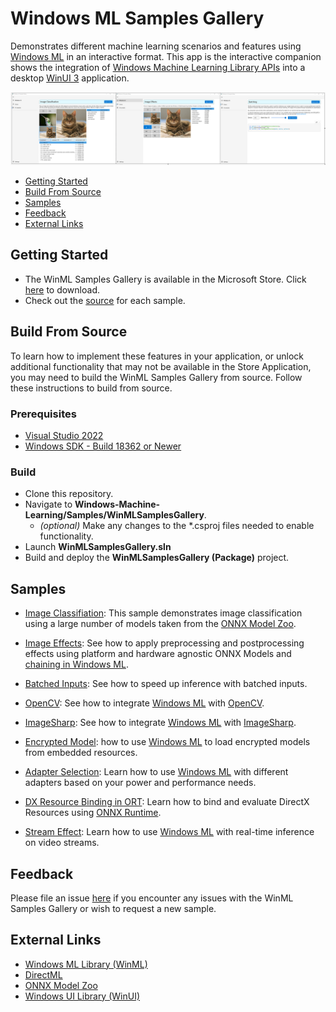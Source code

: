 ﻿# Windows ML Samples Gallery

Demonstrates different machine learning scenarios and features using [Windows ML](https://docs.microsoft.com/en-us/windows/ai/windows-ml/) in an interactive format. This app is the interactive companion shows the integration of [Windows Machine Learning Library APIs](https://docs.microsoft.com/en-us/uwp/api/windows.ai.machinelearning) into a desktop [WinUI 3](https://github.com/microsoft/microsoft-ui-xaml) application.

<img src="docs/WinMLSamplesGalleryLanding.png" width="700"/>

- [Getting Started](#getting-started)
- [Build From Source](#build-from-source)
- [Samples](#samples)
- [Feedback]($feedback)
- [External Links](#links)


## Getting Started
- The WinML Samples Gallery is available in the Microsoft Store. Click [here](https://www.microsoft.com/store/apps/9PKBFQKBCLM9) to download.
- Check out the [source](https://github.com/microsoft/Windows-Machine-Learning/tree/master/Samples/WinMLSamplesGallery/WinMLSamplesGallery/Samples) for each sample.

## Build From Source
To learn how to implement these features in your application, or unlock additional functionality that may not be available in the Store Application, you may need to build the WinML Samples Gallery from source. Follow these instructions to build from source.

### Prerequisites
- [Visual Studio 2022](https://developer.microsoft.com/en-us/windows/downloads)
- [Windows SDK - Build 18362 or Newer](https://developer.microsoft.com/en-us/windows/downloads/sdk-archive/)

### Build
- Clone this repository.
- Navigate to **Windows-Machine-Learning/Samples/WinMLSamplesGallery**.
    - *(optional)* Make any changes to the *.csproj files needed to enable functionality.
- Launch **WinMLSamplesGallery.sln**
- Build and deploy the **WinMLSamplesGallery (Package)** project.

## Samples
- [Image Classifiation](./WinMLSamplesGallery/Samples/ImageClassifier): This sample demonstrates image classification using a large number of models taken from the [ONNX Model Zoo](https://github.com/onnx/models).

- [Image Effects](./WinMLSamplesGallery/Samples/ImageEffects): See how to apply preprocessing and postprocessing effects using platform and hardware agnostic ONNX Models and [chaining in Windows ML](https://docs.microsoft.com/en-us/windows/ai/windows-ml/chaining). 

- [Batched Inputs](./WinMLSamplesGallery/Samples/Batching): See how to speed up inference with batched inputs.

- [OpenCV](./WinMLSamplesGallery/Samples/OpenCVInterop): See how to integrate [Windows ML](https://docs.microsoft.com/en-us/windows/ai/windows-ml/) with [OpenCV](https://github.com/opencv/opencv).

- [ImageSharp](./WinMLSamplesGallery/Samples/ImageSharpInterop): See how to integrate [Windows ML](https://docs.microsoft.com/en-us/windows/ai/windows-ml/) with [ImageSharp](https://docs.sixlabors.com/articles/imagesharp/index.html).

- [Encrypted Model](./WinMLSamplesGallery/Samples/EncryptedModel): how to use [Windows ML](https://docs.microsoft.com/en-us/windows/ai/windows-ml/) to load encrypted models from embedded resources.

- [Adapter Selection](./WinMLSamplesGallery/Samples/AdapterSelection): Learn how to use [Windows ML](https://docs.microsoft.com/en-us/windows/ai/windows-ml/) with different adapters based on your power and performance needs.

- [DX Resource Binding in ORT](./WinMLSamplesGallery/Samples/DXResourceBindingORT): Learn how to bind and evaluate DirectX Resources using [ONNX Runtime](https://onnxruntime.ai/docs/).

- [Stream Effect](./WinMLSamplesGallery/Samples/StreamEffect): Learn how to use [Windows ML](https://docs.microsoft.com/en-us/windows/ai/windows-ml/) with real-time inference on video streams.

## Feedback
Please file an issue [here](https://github.com/microsoft/Windows-Machine-Learning/issues/new) if you encounter any issues with the WinML Samples Gallery or wish to request a new sample.

## External Links

- [Windows ML Library (WinML)](https://docs.microsoft.com/en-us/windows/ai/windows-ml/)
- [DirectML](https://github.com/microsoft/directml)
- [ONNX Model Zoo](https://github.com/onnx/models)
- [Windows UI Library (WinUI)](https://docs.microsoft.com/en-us/windows/apps/winui/) 
